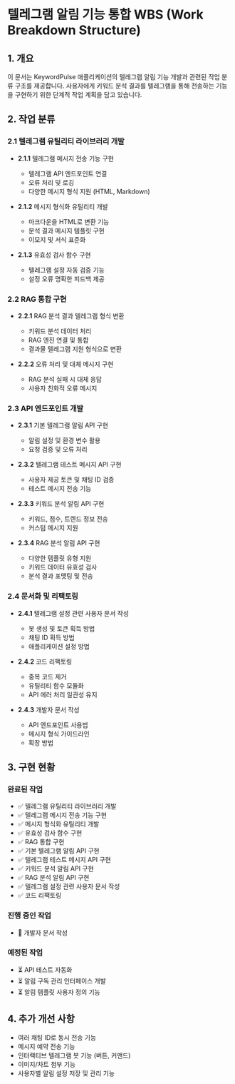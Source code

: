 # 텔레그램 알림 기능 통합 WBS (Work Breakdown Structure)

## 1. 개요

이 문서는 KeywordPulse 애플리케이션의 텔레그램 알림 기능 개발과 관련된 작업 분류 구조를 제공합니다. 사용자에게 키워드 분석 결과를 텔레그램을 통해 전송하는 기능을 구현하기 위한 단계적 작업 계획을 담고 있습니다.

## 2. 작업 분류

### 2.1 텔레그램 유틸리티 라이브러리 개발

- **2.1.1** 텔레그램 메시지 전송 기능 구현
  - 텔레그램 API 엔드포인트 연결
  - 오류 처리 및 로깅
  - 다양한 메시지 형식 지원 (HTML, Markdown)

- **2.1.2** 메시지 형식화 유틸리티 개발
  - 마크다운을 HTML로 변환 기능
  - 분석 결과 메시지 템플릿 구현
  - 이모지 및 서식 표준화

- **2.1.3** 유효성 검사 함수 구현
  - 텔레그램 설정 자동 검증 기능
  - 설정 오류 명확한 피드백 제공

### 2.2 RAG 통합 구현

- **2.2.1** RAG 분석 결과 텔레그램 형식 변환
  - 키워드 분석 데이터 처리
  - RAG 엔진 연결 및 통합
  - 결과물 텔레그램 지원 형식으로 변환

- **2.2.2** 오류 처리 및 대체 메시지 구현
  - RAG 분석 실패 시 대체 응답
  - 사용자 친화적 오류 메시지

### 2.3 API 엔드포인트 개발

- **2.3.1** 기본 텔레그램 알림 API 구현
  - 알림 설정 및 환경 변수 활용
  - 요청 검증 및 오류 처리

- **2.3.2** 텔레그램 테스트 메시지 API 구현
  - 사용자 제공 토큰 및 채팅 ID 검증
  - 테스트 메시지 전송 기능

- **2.3.3** 키워드 분석 알림 API 구현
  - 키워드, 점수, 트렌드 정보 전송
  - 커스텀 메시지 지원

- **2.3.4** RAG 분석 알림 API 구현 
  - 다양한 템플릿 유형 지원
  - 키워드 데이터 유효성 검사
  - 분석 결과 포맷팅 및 전송

### 2.4 문서화 및 리팩토링

- **2.4.1** 텔레그램 설정 관련 사용자 문서 작성
  - 봇 생성 및 토큰 획득 방법
  - 채팅 ID 획득 방법
  - 애플리케이션 설정 방법

- **2.4.2** 코드 리팩토링
  - 중복 코드 제거
  - 유틸리티 함수 모듈화
  - API 에러 처리 일관성 유지

- **2.4.3** 개발자 문서 작성
  - API 엔드포인트 사용법
  - 메시지 형식 가이드라인
  - 확장 방법

## 3. 구현 현황

### 완료된 작업

- ✅ 텔레그램 유틸리티 라이브러리 개발
- ✅ 텔레그램 메시지 전송 기능 구현
- ✅ 메시지 형식화 유틸리티 개발
- ✅ 유효성 검사 함수 구현
- ✅ RAG 통합 구현
- ✅ 기본 텔레그램 알림 API 구현
- ✅ 텔레그램 테스트 메시지 API 구현
- ✅ 키워드 분석 알림 API 구현
- ✅ RAG 분석 알림 API 구현
- ✅ 텔레그램 설정 관련 사용자 문서 작성
- ✅ 코드 리팩토링

### 진행 중인 작업

- 🔄 개발자 문서 작성

### 예정된 작업

- ⏳ API 테스트 자동화
- ⏳ 알림 구독 관리 인터페이스 개발
- ⏳ 알림 템플릿 사용자 정의 기능

## 4. 추가 개선 사항

- 여러 채팅 ID로 동시 전송 기능
- 메시지 예약 전송 기능
- 인터랙티브 텔레그램 봇 기능 (버튼, 커맨드)
- 이미지/차트 첨부 기능
- 사용자별 알림 설정 저장 및 관리 기능 